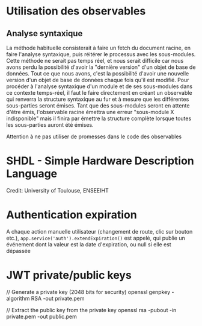 
# Utilisation des observables

## Analyse syntaxique

La méthode habituelle consisterait à faire un fetch du document racine, en faire l'analyse syntaxique, puis réitérer le processus
avec les sous-modules. Cette méthode ne serait pas temps réel, et nous serait difficile car nous avons perdu la possibilité
d'avoir la "dernière version" d'un objet de base de données. Tout ce que nous avons, c'est la possibilité d'avoir une nouvelle version
d'un objet de base de données chaque fois qu'il est modifié.
Pour procéder à l'analyse syntaxique d'un module et de ses sous-modules dans ce contexte temps-réel, il faut le faire directement
en créant un observable qui renverra la structure syntaxique au fur et à mesure que les différentes sous-parties seront émises.
Tant que des sous-modules seront en attente d'être émis, l'observable racine émettra une erreur "sous-module X indisponible"
mais il finira par émettre la structure complète lorsque toutes les sous-parties auront été émises.

Attention à ne pas utiliser de promesses dans le code des observables


# SHDL - Simple Hardware Description Language

Credit: University of Toulouse, ENSEEIHT

# Authentication expiration

A chaque action manuelle utilisateur (changement de route, clic sur bouton etc.), `app.service('auth').extendExpiration()` est appelé,
qui publie un événement dont la valeur est la date d'expiration, ou null si elle est dépassée


# JWT private/public keys

// Generate a private key (2048 bits for security)
openssl genpkey -algorithm RSA -out private.pem

// Extract the public key from the private key
openssl rsa -pubout -in private.pem -out public.pem
